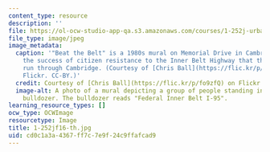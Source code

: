 ```yaml
---
content_type: resource
description: ''
file: https://ol-ocw-studio-app-qa.s3.amazonaws.com/courses/1-252j-urban-transportation-planning-fall-2016/cd0c1a3a4367ff7c7e9f24c9ffafcad9_1-252jf16-th.jpg
file_type: image/jpeg
image_metadata:
  caption: '"Beat the Belt" is a 1980s mural on Memorial Drive in Cambridge, MA, commemorating
    the success of citizen resistance to the Inner Belt Highway that threatened to
    run through Cambridge. (Courtesy of [Chris Ball](https://flic.kr/p/fo9zfQ) on
    Flickr. CC-BY.)'
  credit: Courtesy of [Chris Ball](https://flic.kr/p/fo9zfQ) on Flickr. CC BY.
  image-alt: A photo of a mural depicting a group of people standing in front of a
    bulldozer. The bulldozer reads "Federal Inner Belt I-95".
learning_resource_types: []
ocw_type: OCWImage
resourcetype: Image
title: 1-252jf16-th.jpg
uid: cd0c1a3a-4367-ff7c-7e9f-24c9ffafcad9
---
```

